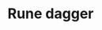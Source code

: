 ---
layout: item
title: Rune dagger
item-id: 1213
datatable: true
id: 1213
name: "Rune dagger"
members: false
lowalch: 3200
highalch: 4800
examine: "A powerful dagger."
monsters:
  - id: 240
    name: "Black demon"
    members: true
    combat_level: 172
    wiki_url: "https://oldschool.runescape.wiki/w/Black_demon#Level_172"
    drops:
      - quantity: "1"
        rarity: 0.0078125
    image: "https://oldschool.runescape.wiki/images/0/00/Black_demon.png?5ecf8"
  - id: 260
    name: "Green dragon"
    members: true
    combat_level: 79
    wiki_url: "https://oldschool.runescape.wiki/w/Green_dragon#Level_79"
    drops:
      - quantity: "1"
        rarity: 0.0078125
    image: "https://oldschool.runescape.wiki/images/0/07/Green_dragon.png?4657a"
  - id: 265
    name: "Blue dragon"
    members: true
    combat_level: 111
    wiki_url: "https://oldschool.runescape.wiki/w/Blue_dragon#2"
    drops:
      - quantity: "1"
        rarity: 0.0078125
    image: "https://oldschool.runescape.wiki/images/3/39/Blue_dragon.png?1f705"
  - id: 417
    name: "Basilisk"
    members: true
    combat_level: 61
    wiki_url: "https://oldschool.runescape.wiki/w/Basilisk"
    drops:
      - quantity: "1"
        rarity: 0.0078125
    image: "https://oldschool.runescape.wiki/images/thumb/b/b1/Basilisk.png/1200px-Basilisk.png?37a42"
  - id: 423
    name: "Dust devil"
    members: true
    combat_level: 93
    wiki_url: "https://oldschool.runescape.wiki/w/Dust_devil#Level_93"
    drops:
      - quantity: "1"
        rarity: 0.015625
    image: "https://oldschool.runescape.wiki/images/5/5e/Dust_devil.png?4b2c4"
  - id: 426
    name: "Turoth"
    members: true
    combat_level: 86
    wiki_url: "https://oldschool.runescape.wiki/w/Turoth#Level_83"
    drops:
      - quantity: "1"
        rarity: 0.0078125
    image: "https://oldschool.runescape.wiki/images/thumb/f/f8/Turoth_%28lv_83%29.png/1200px-Turoth_%28lv_83%29.png?96f06"
  - id: 427
    name: "Turoth"
    members: true
    combat_level: 89
    wiki_url: "https://oldschool.runescape.wiki/w/Turoth#Level_89"
    drops:
      - quantity: "1"
        rarity: 0.0078125
    image: "https://oldschool.runescape.wiki/images/thumb/f/f8/Turoth_%28lv_83%29.png/1200px-Turoth_%28lv_83%29.png?96f06"
  - id: 428
    name: "Turoth"
    members: true
    combat_level: 87
    wiki_url: "https://oldschool.runescape.wiki/w/Turoth#Level_87"
    drops:
      - quantity: "1"
        rarity: 0.0078125
    image: "https://oldschool.runescape.wiki/images/thumb/f/f8/Turoth_%28lv_83%29.png/1200px-Turoth_%28lv_83%29.png?96f06"
  - id: 429
    name: "Turoth"
    members: true
    combat_level: 85
    wiki_url: "https://oldschool.runescape.wiki/w/Turoth#Level_85"
    drops:
      - quantity: "1"
        rarity: 0.0078125
    image: "https://oldschool.runescape.wiki/images/thumb/f/f8/Turoth_%28lv_83%29.png/1200px-Turoth_%28lv_83%29.png?96f06"
  - id: 430
    name: "Turoth"
    members: true
    combat_level: 83
    wiki_url: "https://oldschool.runescape.wiki/w/Turoth#Level_83"
    drops:
      - quantity: "1"
        rarity: 0.0078125
    image: "https://oldschool.runescape.wiki/images/thumb/f/f8/Turoth_%28lv_83%29.png/1200px-Turoth_%28lv_83%29.png?96f06"
  - id: 431
    name: "Turoth"
    members: true
    combat_level: 88
    wiki_url: "https://oldschool.runescape.wiki/w/Turoth#Level_83"
    drops:
      - quantity: "1"
        rarity: 0.0078125
    image: "https://oldschool.runescape.wiki/images/thumb/f/f8/Turoth_%28lv_83%29.png/1200px-Turoth_%28lv_83%29.png?96f06"
  - id: 498
    name: "Smoke devil"
    members: true
    combat_level: 160
    wiki_url: "https://oldschool.runescape.wiki/w/Smoke_devil"
    drops:
      - quantity: "1"
        rarity: 0.0234375
    image: "https://oldschool.runescape.wiki/images/8/83/Smoke_devil.png?87507"
  - id: 499
    name: "Thermonuclear smoke devil"
    members: true
    combat_level: 301
    wiki_url: "https://oldschool.runescape.wiki/w/Thermonuclear_smoke_devil"
    drops:
      - quantity: "1"
        rarity: 0.0390625
    image: "https://oldschool.runescape.wiki/images/1/1c/Thermonuclear_smoke_devil.png?87507"
  - id: 794
    name: "Scarab mage"
    members: true
    combat_level: 93
    wiki_url: "https://oldschool.runescape.wiki/w/Scarab_mage#Level_93"
    drops:
      - quantity: "1"
        rarity: 0.015625
    image: "https://oldschool.runescape.wiki/images/c/c4/Scarab_mage.png?8c770"
  - id: 795
    name: "Locust rider"
    members: true
    combat_level: 106
    wiki_url: "https://oldschool.runescape.wiki/w/Locust_rider#Lancer"
    drops:
      - quantity: "1"
        rarity: 0.015625
    image: "https://oldschool.runescape.wiki/images/thumb/0/01/Locust_rider_%28ranged%29.png/1200px-Locust_rider_%28ranged%29.png?46392"
  - id: 796
    name: "Locust rider"
    members: true
    combat_level: 98
    wiki_url: "https://oldschool.runescape.wiki/w/Locust_rider#Ranger"
    drops:
      - quantity: "1"
        rarity: 0.015625
    image: "https://oldschool.runescape.wiki/images/thumb/0/01/Locust_rider_%28ranged%29.png/1200px-Locust_rider_%28ranged%29.png?46392"
  - id: 799
    name: "Scarab mage"
    members: true
    combat_level: 66
    wiki_url: "https://oldschool.runescape.wiki/w/Scarab_mage#Level_66_(Quest)"
    drops:
      - quantity: "1"
        rarity: 0.015625
    image: "https://oldschool.runescape.wiki/images/c/c4/Scarab_mage.png?8c770"
  - id: 800
    name: "Locust rider"
    members: true
    combat_level: 68
    wiki_url: "https://oldschool.runescape.wiki/w/Locust_rider#Lancer_(Quest)"
    drops:
      - quantity: "1"
        rarity: 0.015625
    image: "https://oldschool.runescape.wiki/images/thumb/0/01/Locust_rider_%28ranged%29.png/1200px-Locust_rider_%28ranged%29.png?46392"
  - id: 1047
    name: "Cave horror"
    members: true
    combat_level: 80
    wiki_url: "https://oldschool.runescape.wiki/w/Cave_horror"
    drops:
      - quantity: "1"
        rarity: 0.0078125
    image: "https://oldschool.runescape.wiki/images/5/5b/Cave_horror_%281%29.png?a57e4"
  - id: 2085
    name: "Ice giant"
    members: false
    combat_level: 53
    wiki_url: "https://oldschool.runescape.wiki/w/Ice_giant#Level_53"
    drops:
      - quantity: "1"
        rarity: 0.0078125
    image: "https://oldschool.runescape.wiki/images/9/96/Ice_giant.png?20915"
  - id: 3428
    name: "Iorwerth Archer"
    members: true
    combat_level: 90
    wiki_url: "https://oldschool.runescape.wiki/w/Iorwerth_Archer#Male"
    drops:
      - quantity: "1"
        rarity: 0.0078125
    image: ""
  - id: 3429
    name: "Iorwerth Warrior"
    members: true
    combat_level: 108
    wiki_url: "https://oldschool.runescape.wiki/w/Iorwerth_Warrior#Male"
    drops:
      - quantity: "1"
        rarity: 0.0078125
    image: "https://oldschool.runescape.wiki/images/5/5d/Iorwerth_Warrior_%282%29.png?1c383"
  - id: 3717
    name: "Vyrewatch"
    members: true
    combat_level: 105
    wiki_url: "https://oldschool.runescape.wiki/w/Vyrewatch#Level_105"
    drops:
      - quantity: "1"
        rarity: 0.0625
    image: "https://oldschool.runescape.wiki/images/a/a6/Vyrewatch.png?6487a"
  - id: 3718
    name: "Vyrewatch"
    members: true
    combat_level: 110
    wiki_url: "https://oldschool.runescape.wiki/w/Vyrewatch#Level_110"
    drops:
      - quantity: "1"
        rarity: 0.0625
    image: "https://oldschool.runescape.wiki/images/a/a6/Vyrewatch.png?6487a"
  - id: 3719
    name: "Vyrewatch"
    members: true
    combat_level: 120
    wiki_url: "https://oldschool.runescape.wiki/w/Vyrewatch#Level_120"
    drops:
      - quantity: "1"
        rarity: 0.0625
    image: "https://oldschool.runescape.wiki/images/a/a6/Vyrewatch.png?6487a"
  - id: 3720
    name: "Vyrewatch"
    members: true
    combat_level: 125
    wiki_url: "https://oldschool.runescape.wiki/w/Vyrewatch#Level_125"
    drops:
      - quantity: "1"
        rarity: 0.0625
    image: "https://oldschool.runescape.wiki/images/a/a6/Vyrewatch.png?6487a"
  - id: 5293
    name: "Elf Warrior"
    members: true
    combat_level: 108
    wiki_url: "https://oldschool.runescape.wiki/w/Elf_Warrior#1"
    drops:
      - quantity: "1"
        rarity: 0.0078125
    image: "https://oldschool.runescape.wiki/images/c/ce/Elf_Warrior_%281%29.png?7a1ed"
  - id: 5295
    name: "Elf Archer"
    members: true
    combat_level: 90
    wiki_url: "https://oldschool.runescape.wiki/w/Elf_Archer#1"
    drops:
      - quantity: "1"
        rarity: 0.0078125
    image: ""
  - id: 6295
    name: "Black demon (hard)"
    members: true
    combat_level: 292
    wiki_url: "https://oldschool.runescape.wiki/w/Black_demon#Hard"
    drops:
      - quantity: "1"
        rarity: 0.0078125
    image: "https://oldschool.runescape.wiki/images/0/00/Black_demon.png?5ecf8"
  - id: 6473
    name: "Terror dog"
    members: true
    combat_level: 110
    wiki_url: "https://oldschool.runescape.wiki/w/Terror_dog#Level_110"
    drops:
      - quantity: "1"
        rarity: 0.0078125
    image: "https://oldschool.runescape.wiki/images/6/62/Terror_dog_%28level_100%29.png?535ad"
  - id: 6474
    name: "Terror dog"
    members: true
    combat_level: 100
    wiki_url: "https://oldschool.runescape.wiki/w/Terror_dog#Level_100"
    drops:
      - quantity: "1"
        rarity: 0.0078125
    image: "https://oldschool.runescape.wiki/images/6/62/Terror_dog_%28level_100%29.png?535ad"
  - id: 7242
    name: "Black demon"
    members: true
    combat_level: 184
    wiki_url: "https://oldschool.runescape.wiki/w/Black_demon#Level_184"
    drops:
      - quantity: "1"
        rarity: 0.0078125
    image: "https://oldschool.runescape.wiki/images/0/00/Black_demon.png?5ecf8"
  - id: 7243
    name: "Black demon"
    members: true
    combat_level: 178
    wiki_url: "https://oldschool.runescape.wiki/w/Black_demon#Level_178"
    drops:
      - quantity: "1"
        rarity: 0.0078125
    image: "https://oldschool.runescape.wiki/images/0/00/Black_demon.png?5ecf8"
  - id: 7249
    name: "Dust devil"
    members: true
    combat_level: 110
    wiki_url: "https://oldschool.runescape.wiki/w/Dust_devil#Level_110"
    drops:
      - quantity: "1"
        rarity: 0.015625
    image: "https://oldschool.runescape.wiki/images/5/5e/Dust_devil.png?4b2c4"
  - id: 7272
    name: "Twisted Banshee"
    members: true
    combat_level: 89
    wiki_url: "https://oldschool.runescape.wiki/w/Twisted_Banshee"
    drops:
      - quantity: "1"
        rarity: 0.015625
    image: "https://oldschool.runescape.wiki/images/5/51/Twisted_Banshee.png?9d60d"
  - id: 7276
    name: "Mutated Bloodveld"
    members: true
    combat_level: 123
    wiki_url: "https://oldschool.runescape.wiki/w/Mutated_Bloodveld"
    drops:
      - quantity: "1"
        rarity: 0.0078125
    image: "https://oldschool.runescape.wiki/images/thumb/8/85/Mutated_Bloodveld.png/1200px-Mutated_Bloodveld.png?64d32"
  - id: 7391
    name: "Screaming twisted banshee"
    members: true
    combat_level: 144
    wiki_url: "https://oldschool.runescape.wiki/w/Screaming_twisted_banshee"
    drops:
      - quantity: "1"
        rarity: 0.015625
    image: "https://oldschool.runescape.wiki/images/1/1c/Screaming_twisted_banshee.png?46b2a"
  - id: 7395
    name: "Monstrous basilisk"
    members: true
    combat_level: 135
    wiki_url: "https://oldschool.runescape.wiki/w/Monstrous_basilisk"
    drops:
      - quantity: "1"
        rarity: 0.0078125
    image: "https://oldschool.runescape.wiki/images/3/3a/Monstrous_basilisk.png?b404a"
  - id: 7398
    name: "Insatiable mutated Bloodveld"
    members: true
    combat_level: 278
    wiki_url: "https://oldschool.runescape.wiki/w/Insatiable_mutated_Bloodveld"
    drops:
      - quantity: "1"
        rarity: 0.0078125
    image: "https://oldschool.runescape.wiki/images/thumb/7/73/Insatiable_mutated_Bloodveld.png/1200px-Insatiable_mutated_Bloodveld.png?5b7f9"
  - id: 7401
    name: "Cave abomination"
    members: true
    combat_level: 206
    wiki_url: "https://oldschool.runescape.wiki/w/Cave_abomination"
    drops:
      - quantity: "1"
        rarity: 0.0078125
    image: "https://oldschool.runescape.wiki/images/d/de/Cave_abomination.png?85a14"
  - id: 7404
    name: "Choke devil"
    members: true
    combat_level: 264
    wiki_url: "https://oldschool.runescape.wiki/w/Choke_devil"
    drops:
      - quantity: "1"
        rarity: 0.015625
    image: "https://oldschool.runescape.wiki/images/6/6c/Choke_devil.png?dc8a9"
  - id: 7406
    name: "Nuclear smoke devil"
    members: true
    combat_level: 280
    wiki_url: "https://oldschool.runescape.wiki/w/Nuclear_smoke_devil"
    drops:
      - quantity: "1"
        rarity: 0.0234375
    image: "https://oldschool.runescape.wiki/images/8/8f/Nuclear_smoke_devil.png?a4955"
  - id: 7418
    name: "Zamorak warrior"
    members: true
    combat_level: 84
    wiki_url: "https://oldschool.runescape.wiki/w/Zamorak_warrior#Level_84"
    drops:
      - quantity: "1"
        rarity: 0.04
    image: "https://oldschool.runescape.wiki/images/4/48/Zamorak_warrior_%28level_84%29.png?8a46a"
  - id: 7419
    name: "Zamorak warrior"
    members: true
    combat_level: 85
    wiki_url: "https://oldschool.runescape.wiki/w/Zamorak_warrior#Level_85"
    drops:
      - quantity: "1"
        rarity: 0.04
    image: "https://oldschool.runescape.wiki/images/4/48/Zamorak_warrior_%28level_84%29.png?8a46a"
  - id: 7868
    name: "Green dragon"
    members: true
    combat_level: 88
    wiki_url: "https://oldschool.runescape.wiki/w/Green_dragon#Level_88"
    drops:
      - quantity: "1"
        rarity: 0.0078125
    image: "https://oldschool.runescape.wiki/images/0/07/Green_dragon.png?4657a"
  - id: 7874
    name: "Black demon"
    members: true
    combat_level: 188
    wiki_url: "https://oldschool.runescape.wiki/w/Black_demon#Level_188"
    drops:
      - quantity: "1"
        rarity: 0.0078125
    image: "https://oldschool.runescape.wiki/images/0/00/Black_demon.png?5ecf8"
  - id: 7878
    name: "Ice giant"
    members: true
    combat_level: 67
    wiki_url: "https://oldschool.runescape.wiki/w/Ice_giant#Level_67"
    drops:
      - quantity: "1"
        rarity: 0.0078125
    image: "https://oldschool.runescape.wiki/images/9/96/Ice_giant.png?20915"
  - id: 8256
    name: "Vyrewatch"
    members: true
    combat_level: 87
    wiki_url: "https://oldschool.runescape.wiki/w/Vyrewatch#Level_87"
    drops:
      - quantity: "1"
        rarity: 0.0625
    image: "https://oldschool.runescape.wiki/images/a/a6/Vyrewatch.png?6487a"
  - id: 8703
    name: "Temple Spider"
    members: true
    combat_level: 75
    wiki_url: "https://oldschool.runescape.wiki/w/Temple_Spider"
    drops:
      - quantity: "1"
        rarity: 0.01
    image: "https://oldschool.runescape.wiki/images/thumb/5/5e/Temple_Spider.png/1200px-Temple_Spider.png?c6a8a"
  - id: 9182
    name: "Guard"
    members: true
    combat_level: 108
    wiki_url: "https://oldschool.runescape.wiki/w/Guard_(Prifddinas)#1"
    drops:
      - quantity: "1"
        rarity: 0.0078125
    image: "https://oldschool.runescape.wiki/images/2/23/Guard_%28Prifddinas%2C_1%29.png?55c67"
  - id: 9258
    name: "Basilisk Sentinel"
    members: true
    combat_level: 358
    wiki_url: "https://oldschool.runescape.wiki/w/Basilisk_Sentinel"
    drops:
      - quantity: "1"
        rarity: 0.019230769230769232
    image: "https://oldschool.runescape.wiki/images/thumb/4/4f/Basilisk_Sentinel.png/1200px-Basilisk_Sentinel.png?a585b"
  - id: 9293
    name: "Basilisk Knight"
    members: true
    combat_level: 204
    wiki_url: "https://oldschool.runescape.wiki/w/Basilisk_Knight"
    drops:
      - quantity: "1"
        rarity: 0.019230769230769232
    image: "https://oldschool.runescape.wiki/images/thumb/7/74/Basilisk_Knight.png/1200px-Basilisk_Knight.png?a21ef"
  - id: 9756
    name: "Vyrewatch Sentinel"
    members: true
    combat_level: 151
    wiki_url: "https://oldschool.runescape.wiki/w/Vyrewatch_Sentinel#1"
    drops:
      - quantity: "1"
        rarity: 0.06451612903225806
    image: "https://oldschool.runescape.wiki/images/f/f3/Vyrewatch_Sentinel_%283%29.png?9810c"
  - id: 10397
    name: "Spiked Turoth"
    members: true
    combat_level: 244
    wiki_url: "https://oldschool.runescape.wiki/w/Spiked_Turoth"
    drops:
      - quantity: "1"
        rarity: 0.0078125
    image: "https://oldschool.runescape.wiki/images/thumb/f/fb/Spiked_Turoth.png/1200px-Spiked_Turoth.png?1a427"
---